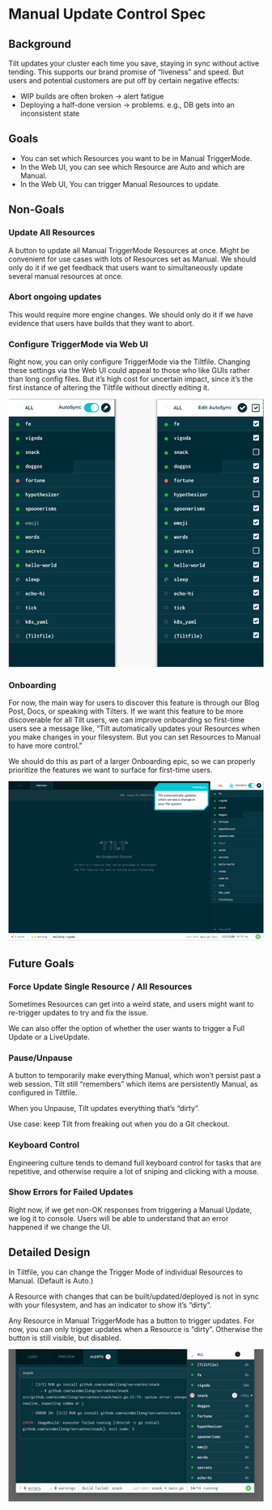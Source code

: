 # Manual Update Control Spec

## Background
Tilt updates your cluster each time you save, staying in sync without active tending. This supports our brand promise of “liveness” and speed. But users and potential customers are put off by certain negative effects:

- WIP builds are often broken → alert fatigue 
- Deploying a half-done version → problems. e.g., DB gets into an inconsistent state

## Goals
- You can set which Resources you want to be in Manual TriggerMode.
- In the Web UI, you can see which Resource are Auto and which are Manual.
- In the Web UI, You can trigger Manual Resources to update.


## Non-Goals

### Update All Resources
A button to update all Manual TriggerMode Resources at once. Might be convenient for use cases with lots of Resources set as Manual. We should only do it if we get feedback that users want to simultaneously update several manual resources at once.

### Abort ongoing updates
This would require more engine changes. We should only do it if we have evidence that users have builds that they want to abort.

### Configure TriggerMode via Web UI
Right now, you can only configure TriggerMode via the Tiltfile. Changing these settings via the Web UI could appeal to those who like GUIs rather than long config files. But it’s high cost for uncertain impact, since it’s the first instance of altering the Tiltfile without directly editing it.

![Manual Update Control Config](/manual_update_control_config.png)


### Onboarding
For now, the main way for users to discover this feature is through our Blog Post, Docs, or speaking with Tilters. If we want this feature to be more discoverable for all Tilt users, we can improve onboarding so first-time users see a message like, “Tilt automatically updates your Resources when you make changes in your filesystem. But you can set Resources to Manual to have more control.”

We should do this as part of a larger Onboarding epic, so we can properly prioritize the features we want to surface for first-time users.

![Manual Update Control Onboarding](/manual_update_control_onboarding.png)

## Future Goals

### Force Update Single Resource / All Resources
Sometimes Resources can get into a weird state, and users might want to re-trigger updates to try and fix the issue. 

We can also offer the option of whether the user wants to trigger a Full Update or a LiveUpdate.

### Pause/Unpause 
A button to temporarily make everything Manual, which won’t persist past a web session. Tilt still “remembers” which items are persistently Manual, as configured in Tiltfile.

When you Unpause, Tilt updates everything that’s “dirty”.

Use case: keep Tilt from freaking out when you do a Git checkout.

### Keyboard Control
Engineering culture tends to demand full keyboard control for tasks that are repetitive, and otherwise require a lot of sniping and clicking with a mouse.

### Show Errors for Failed Updates
Right now, if we get non-OK responses from triggering a Manual Update, we log it to console. Users will be able to understand that an error happened if we change the UI. 


## Detailed Design

In Tiltfile, you can change the Trigger Mode of individual Resources to Manual. (Default is Auto.)

A Resource with changes that can be built/updated/deployed is not in sync with your filesystem, and has an indicator to show it’s “dirty”.

Any Resource in Manual TriggerMode has a button to trigger updates. For now, you can only trigger updates when a Resource is “dirty”. Otherwise the button is still visible, but disabled.

![Manual Update Control GIF](/manual_update_control.gif)

